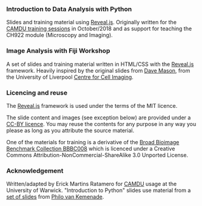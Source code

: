 ### Introduction to Data Analysis with Python ###
Slides and training material using [Reveal.js](https://github.com/hakimel/reveal.js). Originally written for the [CAMDU training sessions](https://warwick.ac.uk/fac/sci/med/research/biomedical/facilities/camdu/trainingsessions/) in October/2018 and as support for teaching the CH922 module (Microscopy and Imaging).


### Image Analysis with Fiji Workshop ###
A set of slides and training material written in HTML/CSS with the [Reveal.js](https://github.com/hakimel/reveal.js) framework. Heavily inspired by the original slides from [Dave Mason](http://pcwww.liv.ac.uk/~dnmason), from the University of Liverpool [Centre for Cell Imaging](http://cci.liv.ac.uk).

### Licencing and reuse ###
The [Reveal.js](https://github.com/hakimel/reveal.js) framework is used under the terms of the MIT licence.

The slide content and images (see exception below) are provided under a [CC-BY licence](https://creativecommons.org/share-your-work/public-domain/cc0/). You may reuse the contents for any purpose in any way you please as long as you attribute the source material.

One of the materials for training is a derivative of the [Broad Bioimage Benchmark Collection BBBC008](https://data.broadinstitute.org/bbbc/BBBC008/) which is licenced under a Creative Commons Attribution-NonCommercial-ShareAlike 3.0 Unported License.

### Acknowledgement ###
Written/adapted by Erick Martins Ratamero for [CAMDU](https://warwick.ac.uk/fac/sci/med/research/biomedical/facilities/camdu/) usage at the University of Warwick. "Introduction to Python" slides use material from a [set of slides](https://slides.com/phivk/intro2python) from [Philo van Kemenade](twitter.com/phivk).